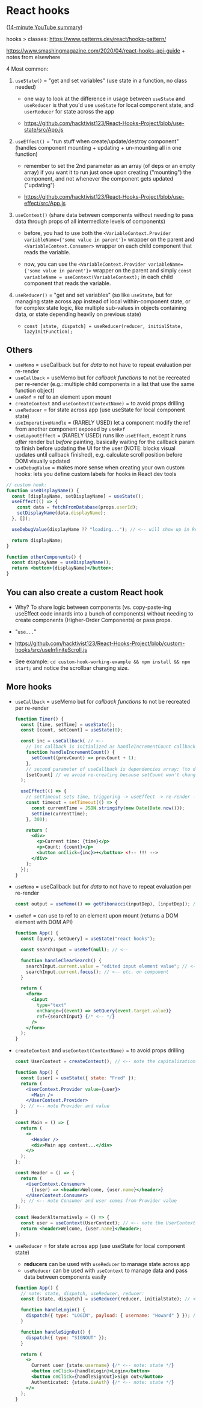 # React hooks

([14-minute YouTube summary](https://www.youtube.com/watch?v=TNhaISOUy6Q))

hooks > classes: https://www.patterns.dev/react/hooks-pattern/

<https://www.smashingmagazine.com/2020/04/react-hooks-api-guide> + notes from elsewhere

4 Most common:

1. `useState()` = "get and set variables" (use state in a function, no class needed)

   - one way to look at the difference in usage between `useState` and `useReducer` is that you'd use `useState` for local component state, and `userReducer` for state across the app

   - <https://github.com/hacktivist123/React-Hooks-Project/blob/use-state/src/App.js>

2. `useEffect()` = "run stuff when create/update/destroy component" (handles component mounting + updating + un-mounting all in one function)

   - remember to set the 2nd parameter as an array (of deps or an empty array) if you want it to run just once upon creating ("mounting") the component, and not whenever the component gets updated ("updating")

   - <https://github.com/hacktivist123/React-Hooks-Project/blob/use-effect/src/App.js>

3. `useContext()` (share data between components without needing to pass data through props of all intermediate levels of components)

   - before, you had to use both the `<VariableContext.Provider variableName={'some value in parent'}>` wrapper on the parent and `<VariableContext.Consumer>` wrapper on each child component that reads the variable.

   - now, you can use the `<VariableContext.Provider variableName={'some value in parent'}>` wrapper on the parent and simply `const variableName = useContext(VariableContext);` in each child component that reads the variable.

4. `useReducer()` = "get and set variables" (so like `useState`, but for managing state across app instead of local within-component state, or for complex state logic, like multiple sub-values in objects containing data, or state depending heavily on previous state)

   - `const [state, dispatch] = useReducer(reducer, initialState, lazyInitFunction);`

## Others

- `useMemo` = useCallback but for _data_ to not have to repeat evaluation per re-render
- `useCallback` = useMemo but for _callback functions_ to not be recreated per re-render (e.g.: multiple child components in a list that use the same function object)
- `useRef` = ref to an element upon mount
- `createContext` and `useContext(ContextName)` = to avoid props drilling
- `useReducer` = for state across app (use useState for local component state)
- `useImperativeHandle` = (RARELY USED) let a component modify the ref from another component exposed by `useRef`
- `useLayoutEffect` = (RARELY USED) runs like `useEffect`, except it runs _after_ render but _before_ painting, basically waiting for the callback param to finish before updating the UI for the user (NOTE: blocks visual updates until callback finished), e.g. calculate scroll position before DOM visually updated
- `useDebugValue` = makes more sense when creating your own custom hooks: lets you define custom labels for hooks in React dev tools

```jsx
// custom hook:
function useDisplayName() {
  const [displayName, setDisplayName] = useState();
  useEffect(() => {
    const data = fetchFromDatabase(props.userId);
    setDisplayName(data.displayName);
  }, []);

  useDebugValue(displayName ?? "loading..."); // <-- will show up in React dev tools with custom label "DisplayName" (and value and the primitive hooks involved)

  return displayName;
}

function otherComponents() {
  const displayName = useDisplayName();
  return <button>{displayName}</button>;
}
```

## You can also create a custom React hook

- Why? To share logic between components (vs. copy-paste-ing useEffect code innards into a bunch of components) without needing to create components (Higher-Order Components) or pass props.

- "`use...`"

- <https://github.com/hacktivist123/React-Hooks-Project/blob/custom-hooks/src/useInfiniteScroll.js>

- See example: `cd custom-hook-working-example && npm install && npm start;` and notice the scrollbar changing size.

## More hooks

- `useCallback` = useMemo but for _callback functions_ to not be recreated per re-render

  ```jsx
  function Timer() {
    const [time, setTime] = useState();
    const [count, setCount] = useState(0);

    const inc = useCallback( // <--
      // inc callback is initialized as handleIncrementCount callback function:
      function handleIncrementCount() {
        setCount((prevCount) => prevCount + 1);
      },
      // second parameter of useCallback is dependencies array: (to decide whether to re-run useCallback)
      [setCount] // we avoid re-creating because setCount won't change (because it happens to be a hook)
    );

    useEffect(() => {
      // setTimeout sets time, triggering -> useEffect -> re-render -> but NOT re-create inc callback
      const timeout = setTimeout(() => {
        const currentTime = JSON.stringify(new Date(Date.now()));
        setTime(currentTime);
      }, 300);

      return (
        <div>
          <p>Current time: {time}</p>
          <p>Count: {count}</p>
          <button onClick={inc}>+</button> <!-- !!! -->
        </div>
      );
    });
  }
  ```

- `useMemo` = useCallback but for _data_ to not have to repeat evaluation per re-render

  ```js
  const output = useMemo(() => getFibonacci(inputDep), [inputDep]); // memoize: input -> output
  ```

- `useRef` = can use to ref to an element upon mount (returns a DOM element with DOM API)

  ```jsx
  function App() {
    const [query, setQuery] = useState("react hooks");

    const searchInput = useRef(null); // <--

    function handleClearSearch() {
      searchInput.current.value = "edited input element value"; // <--
      searchInput.current.focus(); // <-- etc. on component
    }

    return (
      <form>
        <input
          type="text"
          onChange={(event) => setQuery(event.target.value)}
          ref={searchInput} {/* <-- */}
        />
      </form>
    );
  }
  ```

- `createContext` and `useContext(ContextName)` = to avoid props drilling

  ```jsx
  const UserContext = createContext(); // <-- note the capitalization = component

  function App() {
    const [user] = useState({ state: "Fred" });
    return (
      <UserContext.Provider value={user}>
        <Main />
      </UserContext.Provider>
    ); // <-- note Provider and value
  }

  const Main = () => {
    return (
      <>
        <Header />
        <div>Main app content...</div>
      </>
    );
  };

  const Header = () => {
    return (
      <UserContext.Consumer>
        {(user) => <header>Welcome, {user.name}</header>}
      </UserContext.Consumer>
    ); // <-- note Consumer and user comes from Provider value
  };

  const HeaderAlternatively = () => {
    const user = useContext(UserContext); // <-- note the UserContext component being passed in
    return <header>Welcome, {user.name}</header>;
  };
  ```

- `useReducer` = for state across app (use useState for local component state)

  - **reducers** can be used with `useReducer` to manage state across app
  - `useReducer` can be used with `useContext` to manage data and pass data between components easily

  ```jsx
  function App() {
    // note: state, dispatch, useReducer, reducer:
    const [state, dispatch] = useReducer(reducer, initialState); // <--

    function handleLogin() {
      dispatch({ type: "LOGIN", payload: { username: "Howard" } }); // <-- note: dispatch
    }

    function handleSignOut() {
      dispatch({ type: "SIGNOUT" });
    }

    return (
      <>
        Current user {state.username} {/* <-- note: state */}
        <button onClick={handleLogin}>Login</button>
        <button onClick={handleSignOut}>Sign out</button>
        Authenticated: {state.isAuth} {/* <-- note: state */}
      </>
    );
  }
  ```
